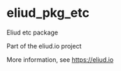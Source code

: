 # eliud_pkg_etc

Eliud etc package

Part of the eliud.io project

More information, see https://eliud.io
